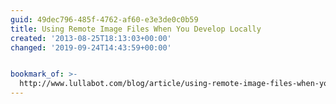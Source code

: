 ```yaml
---
guid: 49dec796-485f-4762-af60-e3e3de0c0b59
title: Using Remote Image Files When You Develop Locally
created: '2013-08-25T18:13:03+00:00'
changed: '2019-09-24T14:43:59+00:00'


bookmark_of: >-
  http://www.lullabot.com/blog/article/using-remote-image-files-when-you-develop-locally
---
```




